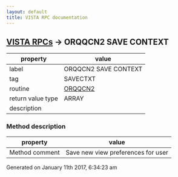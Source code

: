 ```yaml
---
layout: default
title: VISTA RPC documentation
---
```




## [VISTA RPCs](TableOfContent.md) &#8594; ORQQCN2 SAVE CONTEXT 

 property | value 
--- | --- 
 label | ORQQCN2 SAVE CONTEXT
 tag | SAVECTXT
 routine | [ORQQCN2](http://code.osehra.org/dox/Routine_ORQQCN2_source.html)
 return value type | ARRAY
 description | 


### Method description

 property | value 
--- | --- 
 Method comment | Save new view preferences for user




Generated on January 11th 2017, 6:34:23 am